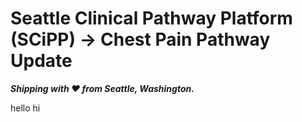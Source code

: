 # Seattle Clinical Pathway Platform (SCiPP) &rarr; Chest Pain Pathway Update
_**Shipping with ❤️ from Seattle, Washington.**_

hello
hi

